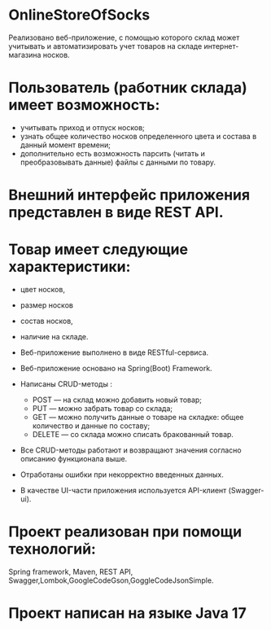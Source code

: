 # OnlineStoreOfSocks
Реализовано веб-приложение, с помощью которого склад может учитывать и автоматизировать учет товаров на складе интернет-магазина носков. 

# Пользователь (работник склада) имеет возможность:

- учитывать приход и отпуск носков;
- узнать общее количество носков определенного цвета и состава в данный момент времени;
- дополнительно есть возможность парсить (читать и преобразовывать данные) файлы с данными по товару.

# Внешний интерфейс приложения представлен в виде REST API.

# Товар имеет следующие характеристики: 

- цвет носков, 
- размер носков
- состав носков,
- наличие на складе.

- Веб-приложение выполнено в виде RESTful-сервиса.
- Веб-приложение основано на Spring(Boot) Framework.
- Написаны  CRUD-методы :
    - POST — на склад можно добавить новый товар;
    - PUT — можно забрать товар со склада;
    - GET — можно получить данные о товаре на складке: общее количество и данные по составу;
    - DELETE — со склада можно списать бракованный товар.
- Все CRUD-методы работают и возвращают значения согласно описанию функционала выше.
- Отработаны ошибки при некорректно введенных данных.
- В качестве UI-части приложения используется API-клиент (Swagger-ui).

# Проект реализован при помощи технологий: 
Spring framework, Maven, REST API, Swagger,Lombok,GoogleCodeGson,GoggleCodeJsonSimple.

# Проект написан на языке Java 17
